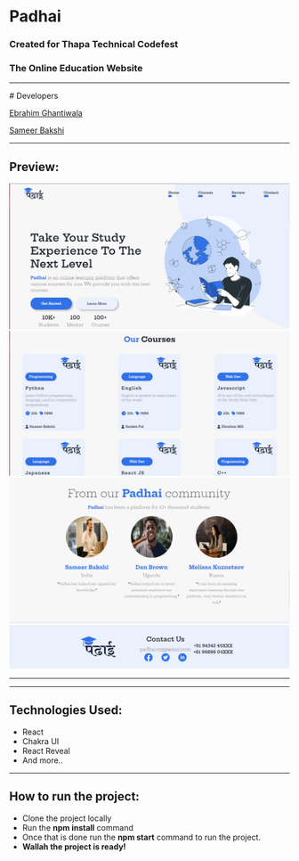 # Padhai 
<h3>Created for Thapa Technical Codefest</h3>
<h3>The Online Education Website </h3>
<hr>
# Developers<br>

[Ebrahim Ghantiwala](https://github.com/EbrG786)

[Sameer Bakshi](https://github.com/samx03)

<hr>
<h2>Preview:</h2>
<img src='hmp.PNG'>
<img src='crs.PNG'>
<img src='rev.PNG'>
<img src='ftr.PNG'>
<hr>
<hr>
<h2>Technologies Used:</h2>
<ul>
<li>React</li>
<li>Chakra UI</li>
<li>React Reveal</li>
<li>And more..</li>
</ul>
<hr>
<h2>How to run the project:</h2>
<ul>
<li>Clone the project locally</li>
<li>Run the <b>npm install</b> command</li>
<li>Once that is done run the <b>npm start</b> command to run the project.</li>
<li><b>Wallah the project is ready!</b></li>
</ul>
